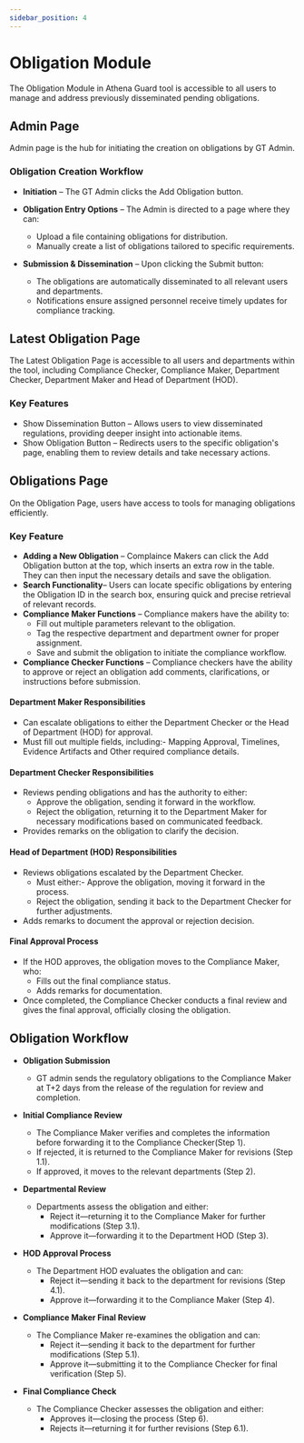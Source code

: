 ```yaml
---
sidebar_position: 4
---
```


# Obligation Module

The Obligation Module in Athena Guard tool is accessible to all users to manage and address previously disseminated pending obligations.

## Admin Page
Admin page is the hub for initiating the creation on obligations by GT Admin.

### Obligation Creation Workflow
- **Initiation** – The GT Admin clicks the Add Obligation button.
- **Obligation Entry Options** – The Admin is directed to a page where they can:
	- Upload a file containing obligations for distribution.
	- Manually create a list of obligations tailored to specific requirements.

- **Submission & Dissemination** – Upon clicking the Submit button:
	- The obligations are automatically disseminated to all relevant users and departments.
	- Notifications ensure assigned personnel receive timely updates for compliance tracking.




## Latest Obligation Page 
The Latest Obligation Page is accessible to all users and departments within the tool, including Compliance Checker, Compliance Maker, Department Checker, Department Maker and Head of Department (HOD). 
### Key Features
- Show Dissemination Button – Allows users to view disseminated regulations, providing deeper insight into actionable items.
- Show Obligation Button – Redirects users to the specific obligation's page, enabling them to review details and take necessary actions.




## Obligations Page
On the Obligation Page, users have access to tools for managing obligations efficiently. 

### Key Feature
- **Adding a New Obligation** – Complaince Makers can click the Add Obligation button at the top, which inserts an extra row in the table. They can then input the necessary details and save the obligation.
- **Search Functionality**– Users can locate specific obligations by entering the Obligation ID in the search box, ensuring quick and precise retrieval of relevant records.
- **Compliance Maker Functions** – Compliance makers have the ability to:
	- Fill out multiple parameters relevant to the obligation.
	- Tag the respective department and department owner for proper assignment.
	- Save and submit the obligation to initiate the compliance workflow.
- **Compliance Checker Functions** – Compliance checkers have the ability to approve or reject an obligation add comments, clarifications, or instructions before submission.

#### Department Maker Responsibilities
- Can escalate obligations to either the Department Checker or the Head of Department (HOD) for approval.
- Must fill out multiple fields, including:- Mapping Approval, Timelines, Evidence Artifacts and Other required compliance details.

#### Department Checker Responsibilities
- Reviews pending obligations and has the authority to either:
	- Approve the obligation, sending it forward in the workflow.
	- Reject the obligation, returning it to the Department Maker for necessary modifications based on communicated feedback.
- Provides remarks on the obligation to clarify the decision.

#### Head of Department (HOD) Responsibilities
- Reviews obligations escalated by the Department Checker.
	- Must either:- Approve the obligation, moving it forward in the process.
	- Reject the obligation, sending it back to the Department Checker for further adjustments.
- Adds remarks to document the approval or rejection decision.

#### Final Approval Process
- If the HOD approves, the obligation moves to the Compliance Maker, who:
	- Fills out the final compliance status.
	- Adds remarks for documentation.
- Once completed, the Compliance Checker conducts a final review and gives the final approval, officially closing the obligation.

## Obligation Workflow
- **Obligation Submission**
	- GT admin sends the regulatory obligations to the Compliance Maker at T+2 days from the release of the regulation for review and completion.

- **Initial Compliance Review**
	- The Compliance Maker verifies and completes the information before forwarding it to the Compliance Checker(Step 1).
	- If rejected, it is returned to the Compliance Maker for revisions (Step 1.1).
	- If approved, it moves to the relevant departments (Step 2).

- **Departmental Review**
	- Departments assess the obligation and either:
		- Reject it—returning it to the Compliance Maker for further modifications (Step 3.1).
		- Approve it—forwarding it to the Department HOD (Step 3).


- **HOD Approval Process**
	- The Department HOD evaluates the obligation and can:
		- Reject it—sending it back to the department for revisions (Step 4.1).
		- Approve it—forwarding it to the Compliance Maker (Step 4).


- **Compliance Maker Final Review**
	- The Compliance Maker re-examines the obligation and can:
		- Reject it—sending it back to the department for further modifications (Step 5.1).
		- Approve it—submitting it to the Compliance Checker for final verification (Step 5).


- **Final Compliance Check**
	- The Compliance Checker assesses the obligation and either:
		- Approves it—closing the process (Step 6).
		- Rejects it—returning it for further revisions (Step 6.1).

